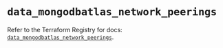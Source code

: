 # `data_mongodbatlas_network_peerings`

Refer to the Terraform Registry for docs: [`data_mongodbatlas_network_peerings`](https://registry.terraform.io/providers/mongodb/mongodbatlas/1.23.0/docs/data-sources/network_peerings).
